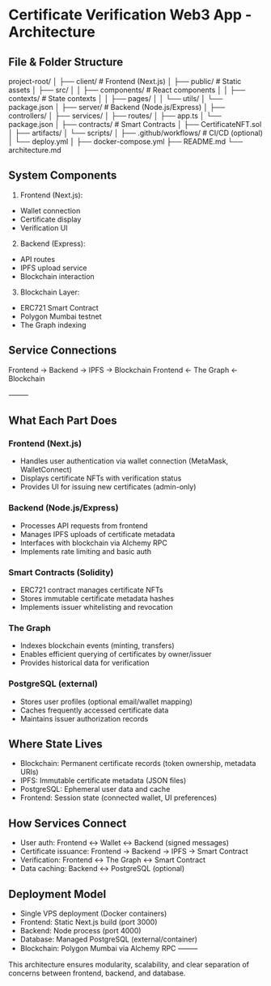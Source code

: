 # Certificate Verification Web3 App - Architecture

## File & Folder Structure

project-root/
│
├── client/                  # Frontend (Next.js)
│   ├── public/              # Static assets
│   ├── src/
│   │   ├── components/      # React components
│   │   ├── contexts/        # State contexts
│   │   ├── pages/
│   │   └── utils/
│   └── package.json
│
├── server/                  # Backend (Node.js/Express)
│   ├── controllers/
│   ├── services/
│   ├── routes/
│   ├── app.ts
│   └── package.json
│
├── contracts/               # Smart Contracts
│   ├── CertificateNFT.sol
│   ├── artifacts/
│   └── scripts/
│
├── .github/workflows/       # CI/CD (optional)
│   └── deploy.yml
│
├── docker-compose.yml
├── README.md
└── architecture.md

## System Components

1. Frontend (Next.js):
- Wallet connection
- Certificate display
- Verification UI

2. Backend (Express):
- API routes
- IPFS upload service
- Blockchain interaction

3. Blockchain Layer:
- ERC721 Smart Contract
- Polygon Mumbai testnet
- The Graph indexing

## Service Connections

Frontend → Backend → IPFS → Blockchain
Frontend ← The Graph ← Blockchain


⸻

## What Each Part Does

### Frontend (Next.js)
- Handles user authentication via wallet connection (MetaMask, WalletConnect)
- Displays certificate NFTs with verification status
- Provides UI for issuing new certificates (admin-only)

### Backend (Node.js/Express)
- Processes API requests from frontend
- Manages IPFS uploads of certificate metadata
- Interfaces with blockchain via Alchemy RPC
- Implements rate limiting and basic auth

### Smart Contracts (Solidity)
- ERC721 contract manages certificate NFTs
- Stores immutable certificate metadata hashes
- Implements issuer whitelisting and revocation

### The Graph
- Indexes blockchain events (minting, transfers)
- Enables efficient querying of certificates by owner/issuer
- Provides historical data for verification

### PostgreSQL (external)
- Stores user profiles (optional email/wallet mapping)
- Caches frequently accessed certificate data
- Maintains issuer authorization records

## Where State Lives
- Blockchain: Permanent certificate records (token ownership, metadata URIs)
- IPFS: Immutable certificate metadata (JSON files)
- PostgreSQL: Ephemeral user data and cache
- Frontend: Session state (connected wallet, UI preferences)

## How Services Connect
- User auth: Frontend ↔ Wallet ↔ Backend (signed messages)
- Certificate issuance: Frontend → Backend → IPFS → Smart Contract
- Verification: Frontend ↔ The Graph ↔ Smart Contract
- Data caching: Backend ↔ PostgreSQL (optional)

## Deployment Model
- Single VPS deployment (Docker containers)
- Frontend: Static Next.js build (port 3000)
- Backend: Node process (port 4000)
- Database: Managed PostgreSQL (external/container)
- Blockchain: Polygon Mumbai via Alchemy RPC
⸻

This architecture ensures modularity, scalability, and clear separation of concerns between frontend, backend, and database.